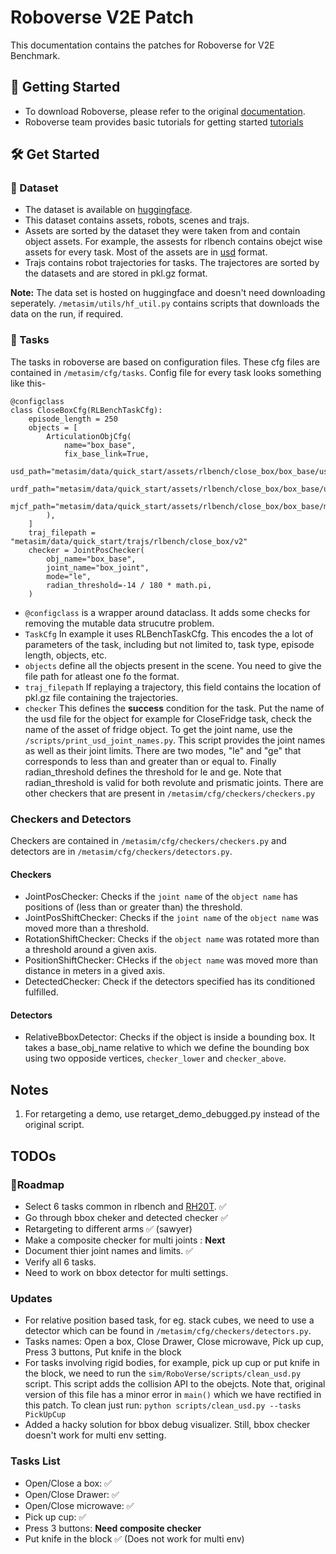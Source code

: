 # Roboverse V2E Patch
This documentation contains the patches for Roboverse for V2E Benchmark. 

## 🚀 Getting Started
- To download Roboverse, please refer to the original [documentation](https://roboverse.wiki/metasim/#).
- Roboverse team provides basic tutorials for getting started [tutorials](https://roboverse.wiki/metasim/get_started/quick_start/0_static_scene)

## 🛠️ Get Started
### 💾 Dataset
- The dataset is available on [huggingface](https://huggingface.co/datasets/RoboVerseOrg/roboverse_data). 
- This dataset contains assets, robots, scenes and trajs. 
- Assets are sorted by the dataset they were taken from and contain object assets. For example, the assests for rlbench contains obejct wise assets for every task. Most of the assets are in [usd](https://openusd.org/release/index.html) format.
- Trajs contains robot trajectories for tasks. The trajectores are sorted by the datasets and are stored in pkl.gz format.

**Note:** The data set is hosted on huggingface and doesn't need downloading seperately. `/metasim/utils/hf_util.py` contains scripts that downloads the data on the run, if required.

### 🚩 Tasks
The tasks in roboverse are based on configuration files. These cfg files are contained in `/metasim/cfg/tasks`. 
Config file for every task looks something like this-

```
@configclass
class CloseBoxCfg(RLBenchTaskCfg):
    episode_length = 250
    objects = [
        ArticulationObjCfg(
            name="box_base",
            fix_base_link=True,
            usd_path="metasim/data/quick_start/assets/rlbench/close_box/box_base/usd/box_base.usd",
            urdf_path="metasim/data/quick_start/assets/rlbench/close_box/box_base/urdf/box_base_unique.urdf",
            mjcf_path="metasim/data/quick_start/assets/rlbench/close_box/box_base/mjcf/box_base_unique.mjcf",
        ),
    ]
    traj_filepath = "metasim/data/quick_start/trajs/rlbench/close_box/v2"
    checker = JointPosChecker(
        obj_name="box_base",
        joint_name="box_joint",
        mode="le",
        radian_threshold=-14 / 180 * math.pi,
    )
```
- `@configclass` is a wrapper around  dataclass. It adds some checks for removing the mutable data strucutre problem.
- `TaskCfg` In example it uses RLBenchTaskCfg. This encodes the a lot of parameters of the task, including but not limited to, task type, episode length, objects,  etc.
- `objects` define all the objects present in the scene. You need to give the file path for atleast one fo the format. 
- `traj_filepath` If replaying a trajectory, this field contains the location of pkl.gz file containing the trajectories.
- `checker` This defines the **success** condition for the task. Put the name of the usd file for the object for example for CloseFridge task, check the name of the asset of fridge object. To get the joint name, use the `/scripts/print_usd_joint_names.py`. This script provides the joint names as well as their joint limits. There are two modes, "le" and "ge" that corresponds to less than and greater than or equal to. Finally radian_threshold defines the threshold for le and ge. Note that radian_threshold is valid for both revolute and prismatic joints. There are other checkers that are present in `/metasim/cfg/checkers/checkers.py`

### Checkers and Detectors
Checkers are contained in `/metasim/cfg/checkers/checkers.py` and detectors are in `/metasim/cfg/checkers/detectors.py`.

#### Checkers
- JointPosChecker: Checks if the `joint name` of the `object name` has positions of (less than or greater than) the threshold.
- JointPosShiftChecker: Checks if the `joint name` of the `object name` was moved more than a threshold.
- RotationShiftChecker: Checks if the `object name` was rotated more than a threshold around a given axis.
- PositionShiftChecker: CHecks if the `object name` was moved more than distance in meters in a gived axis.
- DetectedChecker: Check if the detectors specified has its conditioned fulfilled.

#### Detectors
- RelativeBboxDetector: Checks if the object is inside a bounding box. It takes a base_obj_name relative to which we define the bounding box using two opposide vertices, `checker_lower` and `checker_above`.

## Notes
1. For retargeting a demo, use retarget_demo_debugged.py instead of the original script. 

## TODOs

### 📍Roadmap
- Select 6 tasks common in rlbench and [RH20T](https://rh20t.github.io/static/RH20T_paper_compressed.pdf). ✅
- Go through bbox cheker and detected checker ✅
- Retargeting to different arms ✅ (sawyer)
- Make a composite checker for multi joints : **Next**
- Document thier joint names and limits. ✅
- Verify all 6 tasks.
- Need to work on bbox detector for multi settings.


### Updates
- For relative position based task, for eg. stack cubes, we need to use a detector which can be found in `/metasim/cfg/checkers/detectors.py`.
- Tasks names: Open a box, Close Drawer, Close microwave, Pick up cup, Press 3 buttons, Put knife in the block
- For tasks involving rigid bodies, for example, pick up cup or put knife in the block, we need to run the `sim/RoboVerse/scripts/clean_usd.py` script. This script adds the collision API to the obejcts. Note that, original version of this file has a minor error in `main()` which we have rectified in this patch. To clean just run: `python scripts/clean_usd.py --tasks PickUpCup`
- Added a hacky solution for bbox debug visualizer. Still, bbox checker doesn't work for multi env setting.

### Tasks List
- Open/Close a box: ✅
- Open/Close Drawer: ✅
- Open/Close microwave: ✅
- Pick up cup: ✅
- Press 3 buttons: **Need composite checker**
- Put knife in the block ✅ (Does not work for multi env)


